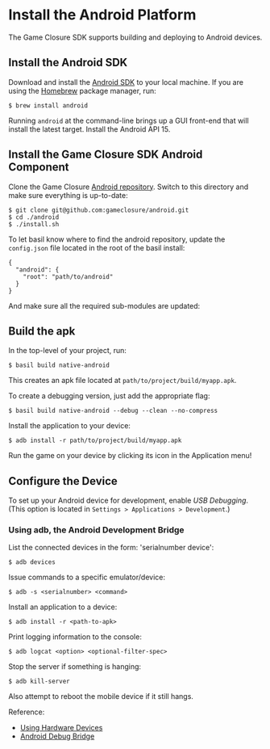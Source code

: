 # Install the Android Platform

The Game Closure SDK supports building and deploying to
Android devices.

## Install the Android SDK

Download and install the
[Android SDK](http://developer.android.com/sdk/) to your
local machine. If you are using the
[Homebrew](http://mxcl.github.com/homebrew/) package
manager, run:

~~~
$ brew install android
~~~

Running `android` at the command-line brings up a GUI
front-end that will install the latest target. Install the
Android API 15.

## Install the Game Closure SDK Android Component

Clone the Game Closure
[Android repository](https://github.com/gameclosure/android). Switch
to this directory and make sure everything is up-to-date:

~~~
$ git clone git@github.com:gameclosure/android.git
$ cd ./android
$ ./install.sh
~~~

To let basil know where to find the android repository,
update the `config.json` file located in the root of the
basil install:

~~~
{
  "android": {
    "root": "path/to/android"
  }
}
~~~

And make sure all the required sub-modules are updated:

## Build the apk

In the top-level of your project, run:

~~~
$ basil build native-android
~~~

This creates an apk file located at `path/to/project/build/myapp.apk`.

To create a debugging version, just add the appropriate flag:

~~~
$ basil build native-android --debug --clean --no-compress
~~~

Install the application to your device:

~~~
$ adb install -r path/to/project/build/myapp.apk
~~~

Run the game on your device by clicking its icon in the
Application menu!


## Configure the Device

To set up your Android device for development, enable *USB
Debugging*. (This option is located in `Settings > Applications > Development`.)

### Using adb, the Android Development Bridge

List the connected devices in the form: 'serialnumber device':

~~~
$ adb devices
~~~

Issue commands to a specific emulator/device:

~~~
$ adb -s <serialnumber> <command>
~~~

Install an application to a device:

~~~
$ adb install -r <path-to-apk>
~~~

Print logging information to the console:

~~~
$ adb logcat <option> <optional-filter-spec>
~~~

Stop the server if something is hanging:

~~~
$ adb kill-server
~~~

Also attempt to reboot the mobile device if it still hangs.

Reference:
* [Using Hardware Devices](http://developer.android.com/guide/developing/device.html)
* [Android Debug Bridge](http://developer.android.com/guide/developing/tools/adb.html)
